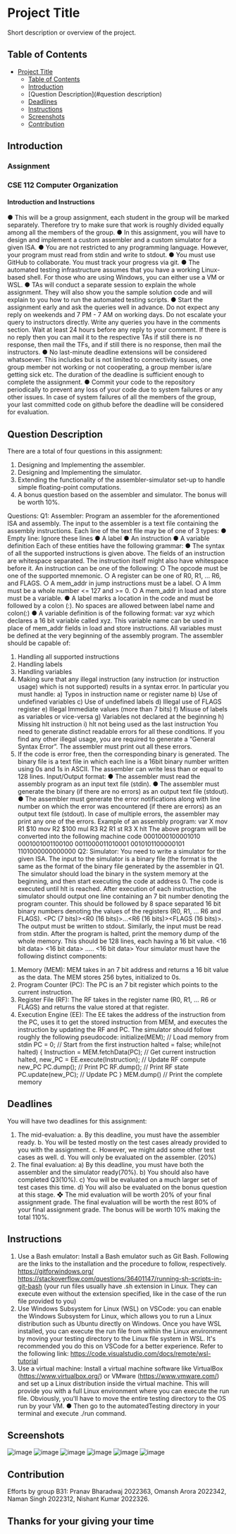 # Project Title

Short description or overview of the project.

## Table of Contents

- [Project Title](#project-title)
  - [Table of Contents](#table-of-contents)
  - [Introduction](#introduction)
  - [Question Description](#question description)
  - [Deadlines](#deadlines)
  - [Instructions](#instructions)
  - [Screenshots](#screenshots)
  - [Contribution](#contribution)

## Introduction

### Assignment

### CSE 112 Computer Organization
#### Introduction and Instructions

● This will be a group assignment, each student in the group will be marked separately.
Therefore try to make sure that work is roughly divided equally among all the members
of the group.
● In this assignment, you will have to design and implement a custom assembler and a
custom simulator for a given ISA.
● You are not restricted to any programming language. However, your program must read
from stdin and write to stdout.
● You must use GitHub to collaborate. You must track your progress via git.
● The automated testing infrastructure assumes that you have a working Linux-based
shell. For those who are using Windows, you can either use a VM or WSL.
● TAs will conduct a separate session to explain the whole assignment. They will
also show you the sample solution code and will explain to you how to run the
automated testing scripts.
● Start the assignment early and ask the queries well in advance. Do not expect any reply
on weekends and 7 PM - 7 AM on working days. Do not escalate your query to
instructors directly. Write any queries you have in the comments section. Wait at
least 24 hours before any reply to your comment. If there is no reply then you can mail it
to the respective TAs if still there is no response, then mail the TFs, and if still there is no
response, then mail the instructors.
● No last-minute deadline extensions will be considered whatsoever. This includes
but is not limited to connectivity issues, one group member not working or not
cooperating, a group member is/are getting sick etc. The duration of the deadline is
sufficient enough to complete the assignment.
● Commit your code to the repository periodically to prevent any loss of your code due to
system failures or any other issues. In case of system failures of all the members of the
group, your last committed code on github before the deadline will be considered for
evaluation.

## Question Description
There are a total of four questions in this assignment:
1. Designing and Implementing the assembler.
2. Designing and Implementing the simulator.
3. Extending the functionality of the assembler-simulator set-up to handle simple
floating-point computations.
4. A bonus question based on the assembler and simulator.
The bonus will be worth 10%.

Questions:
Q1: Assembler:
Program an assembler for the aforementioned ISA and assembly. The input to the
assembler is a text file containing the assembly instructions. Each line of the text file may be of
one of 3 types:
● Empty line: Ignore these lines
● A label
● An instruction
● A variable definition
Each of these entities have the following grammar:
● The syntax of all the supported instructions is given above. The fields of an instruction
are whitespace separated. The instruction itself might also have whitespace before it. An
instruction can be one of the following:
○ The opcode must be one of the supported mnemonic.
○ A register can be one of R0, R1, … R6, and FLAGS.
○ A mem_addr in jump instructions must be a label.
○ A Imm must be a whole number <= 127 and >= 0.
○ A mem_addr in load and store must be a variable.
● A label marks a location in the code and must be followed by a colon (:). No spaces are
allowed between label name and colon(:)
● A variable definition is of the following format:
var xyz
which declares a 16 bit variable called xyz. This variable name can be used in
place of mem_addr fields in load and store instructions.
All variables must be defined at the very beginning of the assembly program.
The assembler should be capable of:
1) Handling all supported instructions
2) Handling labels
3) Handling variables
4) Making sure that any illegal instruction (any instruction (or instruction usage) which is not
supported) results in a syntax error. In particular you must handle:
a) Typos in instruction name or register name
b) Use of undefined variables
c) Use of undefined labels
d) Illegal use of FLAGS register
e) Illegal Immediate values (more than 7 bits)
f) Misuse of labels as variables or vice-versa
g) Variables not declared at the beginning
h) Missing hlt instruction
i) hlt not being used as the last instruction
You need to generate distinct readable errors for all these conditions. If you find any
other illegal usage, you are required to generate a “General Syntax Error”.
The assembler must print out all these errors.
5) If the code is error free, then the corresponding binary is generated. The binary file is a
text file in which each line is a 16bit binary number written using 0s and 1s in ASCII. The
assembler can write less than or equal to 128 lines.
Input/Output format:
● The assembler must read the assembly program as an input text file (stdin).
● The assembler must generate the binary (if there are no errors) as an output text file
(stdout).
● The assembler must generate the error notifications along with line number on which the
error was encountered (if there are errors) as an output text file (stdout). In case of
multiple errors, the assembler may print any one of the errors.
Example of an assembly program:
var X
mov R1 $10
mov R2 $100
mul R3 R2 R1
st R3 X
hlt
The above program will be converted into the following machine code
0001000100001010
0001001001100100
0011000011010001
0010101100000101
1101000000000000
Q2: Simulator:
You need to write a simulator for the given ISA. The input to the simulator is a binary
file (the format is the same as the format of the binary file generated by the assembler in Q1.
The simulator should load the binary in the system memory at the beginning, and then start
executing the code at address 0. The code is executed until hlt is reached. After execution of
each instruction, the simulator should output one line containing an 7 bit number denoting the
program counter. This should be followed by 8 space separated 16 bit binary numbers
denoting the values of the registers (R0, R1, … R6 and FLAGS).
<PC (7 bits)><space><R0 (16 bits)><space>...<R6 (16 bits)><space><FLAGS (16 bits)>.
The output must be written to stdout. Similarly, the input must be read from stdin. After
the program is halted, print the memory dump of the whole memory. This should be 128 lines,
each having a 16 bit value.
<16 bit data>
<16 bit data>
…..
<16 bit data>
Your simulator must have the following distinct components:
1. Memory (MEM): MEM takes in an 7 bit address and returns a 16 bit value as the data.
The MEM stores 256 bytes, initialized to 0s.
2. Program Counter (PC): The PC is an 7 bit register which points to the current instruction.
3. Register File (RF): The RF takes in the register name (R0, R1, … R6 or FLAGS) and
returns the value stored at that register.
4. Execution Engine (EE): The EE takes the address of the instruction from the PC, uses it
to get the stored instruction from MEM, and executes the instruction by updating the RF
and PC.
The simulator should follow roughly the following pseudocode:
initialize(MEM); // Load memory from stdin
PC = 0; // Start from the first instruction
halted = false;
while(not halted)
{
Instruction = MEM.fetchData(PC); // Get current instruction
halted, new_PC = EE.execute(Instruction); // Update RF compute new_PC
PC.dump(); // Print PC
RF.dump(); // Print RF state
PC.update(new_PC); // Update PC
}
MEM.dump() // Print the complete memory

## Deadlines
You will have two deadlines for this assignment:
1. The mid-evaluation:
a. By this deadline, you must have the assembler ready.
b. You will be tested mostly on the test cases already provided to you with the
assignment.
c. However, we might add some other test cases as well.
d. You will only be evaluated on the assembler. (20%)
2. The final evaluation:
a) By this deadline, you must have both the assembler and the simulator
ready(70%).
b) You should also have completed Q3(10%).
c) You will be evaluated on a much larger set of test cases this time.
d) You will also be evaluated on the bonus question at this stage.
❖ The mid evaluation will be worth 20% of your final assignment grade. The final
evaluation will be worth the rest 80% of your final assignment grade. The bonus
will be worth 10% making the total 110%.

## Instructions
1. Use a Bash emulator: Install a Bash emulator such as Git Bash. Following are
the links to the installation and the procedure to follow, respectively.
https://gitforwindows.org/
https://stackoverflow.com/questions/36401147/running-sh-scripts-in-git-bash
(your run files usually have .sh extension in Linux. They can execute even
without the extension specified, like in the case of the run file provided to you)
2. Use Windows Subsystem for Linux (WSL) on VSCode: you can enable the
Windows Subsystem for Linux, which allows you to run a Linux distribution such
as Ubuntu directly on Windows. Once you have WSL installed, you can execute
the run file from within the Linux environment by moving your testing directory to
the Linux file system in WSL. It's recommended you do this on VSCode for a
better experience. Refer to the following link:
https://code.visualstudio.com/docs/remote/wsl-tutorial
3. Use a virtual machine: Install a virtual machine software like VirtualBox
(https://www.virtualbox.org/) or VMware (https://www.vmware.com/) and set up a
Linux distribution inside the virtual machine. This will provide you with a full Linux
environment where you can execute the run file. Obviously, you'll have to move
the entire testing directory to the OS run by your VM.
● Then go to the automatedTesting directory in your terminal and execute ./run
command.

## Screenshots
![image](https://github.com/aroraomansh/CSE112-B31-project/assets/119057485/7d6214d6-79b9-40b9-b723-21e66cd2ed31)
![image](https://github.com/aroraomansh/CSE112-B31-project/assets/119057485/c5b353dc-0315-4964-afc8-6b6a4d6bd4bb)
![image](https://github.com/aroraomansh/CSE112-B31-project/assets/119057485/74455c7b-6d3d-49a6-bd22-3b4d059c5817)
![image](https://github.com/aroraomansh/CSE112-B31-project/assets/119057485/cbea9f9d-6256-412a-bd82-29136b08338d)
![image](https://github.com/aroraomansh/CSE112-B31-project/assets/119057485/a340c604-b182-4df5-be95-6477ff0de172)
![image](https://github.com/aroraomansh/CSE112-B31-project/assets/119057485/56305825-38a4-4211-b62e-eabf3e3c5573)

## Contribution
Efforts by group B31:
Pranav Bharadwaj 2022363,
Omansh Arora     2022342,
Naman Singh      2022312,
Nishant Kumar    2022326.
  
## Thanks for your giving your time 
